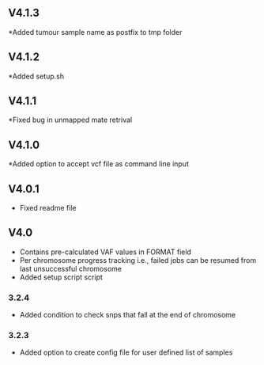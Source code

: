 ## V4.1.3 ########
*Added tumour sample name as postfix to tmp folder 
## V4.1.2 ########
*Added setup.sh
## V4.1.1 ########
*Fixed bug in unmapped mate retrival
## V4.1.0 ########
*Added option to accept vcf file as command line input
## V4.0.1 ########
* Fixed readme file
## V4.0 ########
* Contains pre-calculated VAF values in FORMAT field
* Per chromosome progress tracking i.e., failed jobs can be resumed from last unsuccessful chromosome
* Added setup script script
### 3.2.4 ########

* Added condition to check snps that fall at the end of chromosome

### 3.2.3 ########

*	Added option to create config file for user defined list of samples
